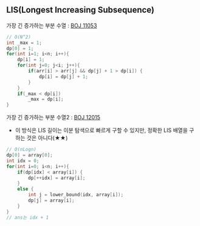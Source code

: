 ## LIS(Longest Increasing Subsequence)
  

가장 긴 증가하는 부분 수열 : [BOJ 11053](https://www.acmicpc.net/problem/11053)  
```C++
// O(N^2)
int _max = 1;
dp[0] = 1;
for(int i=1; i<n; i++){
    dp[i] = 1;
    for(int j=0; j<i; j++){
        if(arr[i] > arr[j] && dp[j] + 1 > dp[i]) {
            dp[i] = dp[j] + 1;
        }
    }
    if(_max < dp[i])
        _max = dp[i];
}
```
가장 긴 증가하는 부분 수열2 : [BOJ 12015](https://www.acmicpc.net/problem/12015)  
- 이 방식은 LIS 길이는 이분 탐색으로 빠르게 구할 수 있지만, 정확한 LIS 배열을 구하는 것은 아니다(★★)
```C++
// O(nLogn) 
dp[0] = array[0];
int idx = 0;
for(int i=0; i<n; i++){
    if(dp[idx] < array[i]) {
        dp[++idx] = array[i];
    }
    else {
        int j = lower_bound(idx, array[i]);
        dp[j] = array[i];
    }
}
// ans는 idx + 1
```
